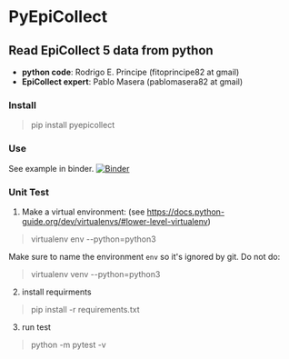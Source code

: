 # PyEpiCollect

## Read EpiCollect 5 data from python

* **python code**: Rodrigo E. Principe (fitoprincipe82 at gmail)
* **EpiCollect expert**: Pablo Masera (pablomasera82 at gmail)

### Install

> pip install pyepicollect

### Use

See example in binder.
[![Binder](https://mybinder.org/badge_logo.svg)](https://mybinder.org/v2/gh/fitoprincipe/pyepicollect/master)

### Unit Test

1. Make a virtual environment: (see https://docs.python-guide.org/dev/virtualenvs/#lower-level-virtualenv)
> virtualenv env --python=python3

Make sure to name the environment `env` so it's ignored by git. Do not do:
> virtualenv venv --python=python3

2. install requirments
> pip install -r requirements.txt

3. run test
> python -m pytest -v
